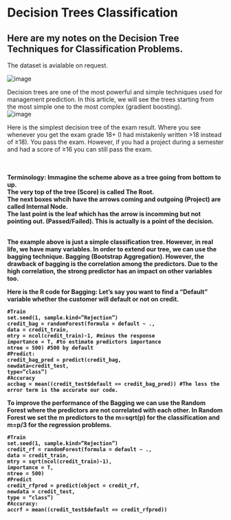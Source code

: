 # Decision Trees Classification 
## Here are my notes on the Decision Tree Techniques for Classification Problems. 
The dataset is avialable on request.<br />

![image](https://user-images.githubusercontent.com/90762709/137339248-5a725b7f-cfc2-4879-bfa2-69695ec3e33a.png) <br />

Decision trees are one of the most powerful and simple techniques used for management prediction. In this article, we will see the trees starting from the most simple one to the most complex (gradient boosting). <br />
![image](https://user-images.githubusercontent.com/90762709/137339536-2c61cf37-f1b7-46d6-9a60-c07fca0d8455.png) <br />

Here is the simplest decision tree of the exam result. Where you see whenever you get the exam grade 18+ (I had mistakenly written >18 instead of ≥18). You pass the exam. However, if you had a project during a semester and had a score of ≥16 you can still pass the exam. <b />

<br /><br />
Terminology: Immagine the scheme above as a tree going from bottom to up.<br />
The very top of the tree (Score) is called The Root.<br />
The next boxes whcih have the arrows coming and outgoing (Project) are called Internal Node.<br />
The last point is the leaf which has the arrow is incomming but not pointing out. (Passed/Failed). This is actually is a point of the decision.<br /><br />

The example above is just a simple classification tree. However, in real life, we have many variables. In order to extend our tree, we can use the bagging technique. Bagging (Bootstrap Aggregation). However, the drawback of bagging is the correlation among the predictors. Due to the high correlation, the strong predictor has an impact on other variables too. <br />

Here is the R code for Bagging: Let’s say you want to find a “Default” variable whether the customer will default or not on credit.<br />
```
#Train
set.seed(1, sample.kind=”Rejection”)
credit_bag = randomForest(formula = default ~ .,
data = credit_train,
mtry = ncol(credit_train)-1, #minus the response
importance = T, #to estimate predictors importance
ntree = 500) #500 by default
#Predict:
credit_bag_pred = predict(credit_bag,
newdata=credit_test,
type=”class”)
#Accuracy
accbag = mean((credit_test$default == credit_bag_pred)) #The less the error term is the accurate our code.
```

To improve the performance of the Bagging we can use the Random Forest where the predictors are not correlated with each other. In Random Forest we set the m predictors to the m=sqrt(p) for the classification and m=p/3 for the regression problems. <br />

```
#Train
set.seed(1, sample.kind=”Rejection”)
credit_rf = randomForest(formula = default ~ .,
data = credit_train,
mtry = sqrt(ncol(credit_train)-1),
importance = T,
ntree = 500)
#Predict
credit_rfpred = predict(object = credit_rf,
newdata = credit_test,
type = “class”)
#Accuracy:
accrf = mean((credit_test$default == credit_rfpred))
```
